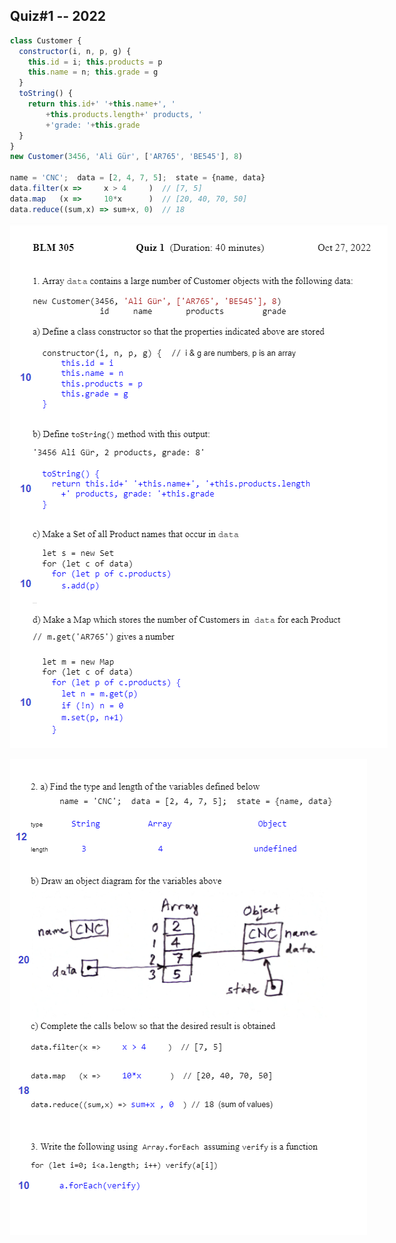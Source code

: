 ﻿
## Quiz#1 -- 2022

```javascript
class Customer {
  constructor(i, n, p, g) {
	this.id = i; this.products = p
	this.name = n; this.grade = g
  }
  toString() {
    return this.id+' '+this.name+', '
        +this.products.length+' products, '
        +'grade: '+this.grade
  }
}
new Customer(3456, 'Ali Gür', ['AR765', 'BE545'], 8)

name = 'CNC';  data = [2, 4, 7, 5];  state = {name, data}
data.filter(x =>     x > 4     )  // [7, 5]
data.map   (x =>     10*x      )  // [20, 40, 70, 50]
data.reduce((sum,x) => sum+x, 0)  // 18
```

![Page 1](Quiz1_solution1.png)

![Page 2](Quiz1_solution2.png)

<script src="../navbar.js"></script>
<style>
  body { 
    max-width: 640px; 
  }
  #navbar {
    margin-left: 0;
  }
</style>
